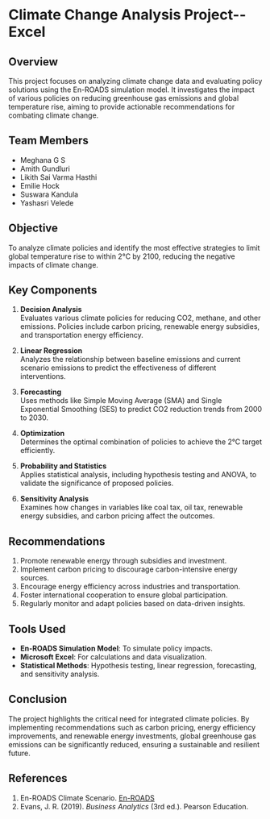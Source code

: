 # Climate Change Analysis Project--Excel

## Overview
This project focuses on analyzing climate change data and evaluating policy solutions using the En-ROADS simulation model. It investigates the impact of various policies on reducing greenhouse gas emissions and global temperature rise, aiming to provide actionable recommendations for combating climate change.

## Team Members
- Meghana G S
- Amith Gundluri
- Likith Sai Varma Hasthi
- Emilie Hock
- Suswara Kandula
- Yashasri Velede

## Objective
To analyze climate policies and identify the most effective strategies to limit global temperature rise to within 2°C by 2100, reducing the negative impacts of climate change.

## Key Components
1. **Decision Analysis**  
   Evaluates various climate policies for reducing CO2, methane, and other emissions. Policies include carbon pricing, renewable energy subsidies, and transportation energy efficiency.

2. **Linear Regression**  
   Analyzes the relationship between baseline emissions and current scenario emissions to predict the effectiveness of different interventions.

3. **Forecasting**  
   Uses methods like Simple Moving Average (SMA) and Single Exponential Smoothing (SES) to predict CO2 reduction trends from 2000 to 2030.

4. **Optimization**  
   Determines the optimal combination of policies to achieve the 2°C target efficiently.

5. **Probability and Statistics**  
   Applies statistical analysis, including hypothesis testing and ANOVA, to validate the significance of proposed policies.

6. **Sensitivity Analysis**  
   Examines how changes in variables like coal tax, oil tax, renewable energy subsidies, and carbon pricing affect the outcomes.

## Recommendations
1. Promote renewable energy through subsidies and investment.
2. Implement carbon pricing to discourage carbon-intensive energy sources.
3. Encourage energy efficiency across industries and transportation.
4. Foster international cooperation to ensure global participation.
5. Regularly monitor and adapt policies based on data-driven insights.

## Tools Used
- **En-ROADS Simulation Model**: To simulate policy impacts.
- **Microsoft Excel**: For calculations and data visualization.
- **Statistical Methods**: Hypothesis testing, linear regression, forecasting, and sensitivity analysis.

## Conclusion
The project highlights the critical need for integrated climate policies. By implementing recommendations such as carbon pricing, energy efficiency improvements, and renewable energy investments, global greenhouse gas emissions can be significantly reduced, ensuring a sustainable and resilient future.

## References
1. En-ROADS Climate Scenario. [En-ROADS](https://en-roads.climateinteractive.org/scenario.html)
2. Evans, J. R. (2019). *Business Analytics* (3rd ed.). Pearson Education.

